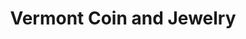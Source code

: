 ---
title: "Vermont Coin and Jewelry"
url: /south-burlington/vermont-coin-and-jewelry/
shop: Schmuck
---